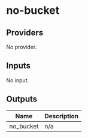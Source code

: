 # no-bucket

<!-- BEGIN TFDOCS -->
## Providers

No provider.

## Inputs

No input.

## Outputs

| Name | Description |
|------|-------------|
| no\_bucket | n/a |

<!-- END TFDOCS -->
